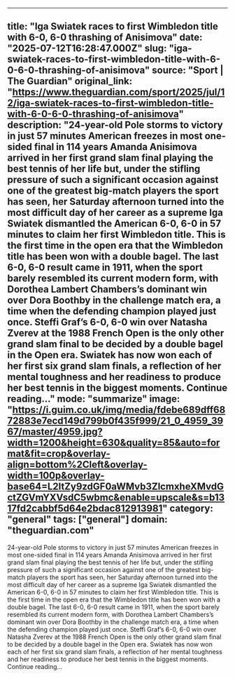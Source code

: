 ---
   title: "Iga Swiatek races to first Wimbledon title with 6-0, 6-0 thrashing of Anisimova"
   date: "2025-07-12T16:28:47.000Z"
   slug: "iga-swiatek-races-to-first-wimbledon-title-with-6-0-6-0-thrashing-of-anisimova"
   source: "Sport | The Guardian"
   original_link: "https://www.theguardian.com/sport/2025/jul/12/iga-swiatek-races-to-first-wimbledon-title-with-6-0-6-0-thrashing-of-anisimova"
   description: "24-year-old Pole storms to victory in just 57 minutes  American freezes in most one-sided final in 114 years  Amanda Anisimova arrived in her first grand slam final playing the best tennis of her life but, under the stifling pressure of such a significant occasion against one of the greatest big-match players the sport has seen, her Saturday afternoon turned into the most difficult day of her career as a supreme Iga Swiatek dismantled the American 6-0, 6-0 in 57 minutes to claim her first Wimbledon title. This is the first time in the open era that the Wimbledon title has been won with a double bagel. The last 6-0, 6-0 result came in 1911, when the sport barely resembled its current modern form, with Dorothea Lambert Chambers’s dominant win over Dora Boothby in the challenge match era, a time when the defending champion played just once. Steffi Graf’s 6-0, 6-0 win over Natasha Zverev at the 1988 French Open is the only other grand slam final to be decided by a double bagel in the Open era. Swiatek has now won each of her first six grand slam finals, a reflection of her mental toughness and her readiness to produce her best tennis in the biggest moments.  Continue reading..."
   mode: "summarize"
   image: "https://i.guim.co.uk/img/media/fdebe689dff6872883e7ecd149d799b0f435f999/21_0_4959_3967/master/4959.jpg?width=1200&height=630&quality=85&auto=format&fit=crop&overlay-align=bottom%2Cleft&overlay-width=100p&overlay-base64=L2ltZy9zdGF0aWMvb3ZlcmxheXMvdGctZGVmYXVsdC5wbmc&enable=upscale&s=b1317fd2cabbf5d64e2bdac812913981"
   category: "general"
   tags: ["general"]
   domain: "theguardian.com"
  ---
  24-year-old Pole storms to victory in just 57 minutes  American freezes in most one-sided final in 114 years  Amanda Anisimova arrived in her first grand slam final playing the best tennis of her life but, under the stifling pressure of such a significant occasion against one of the greatest big-match players the sport has seen, her Saturday afternoon turned into the most difficult day of her career as a supreme Iga Swiatek dismantled the American 6-0, 6-0 in 57 minutes to claim her first Wimbledon title. This is the first time in the open era that the Wimbledon title has been won with a double bagel. The last 6-0, 6-0 result came in 1911, when the sport barely resembled its current modern form, with Dorothea Lambert Chambers’s dominant win over Dora Boothby in the challenge match era, a time when the defending champion played just once. Steffi Graf’s 6-0, 6-0 win over Natasha Zverev at the 1988 French Open is the only other grand slam final to be decided by a double bagel in the Open era. Swiatek has now won each of her first six grand slam finals, a reflection of her mental toughness and her readiness to produce her best tennis in the biggest moments.  Continue reading...